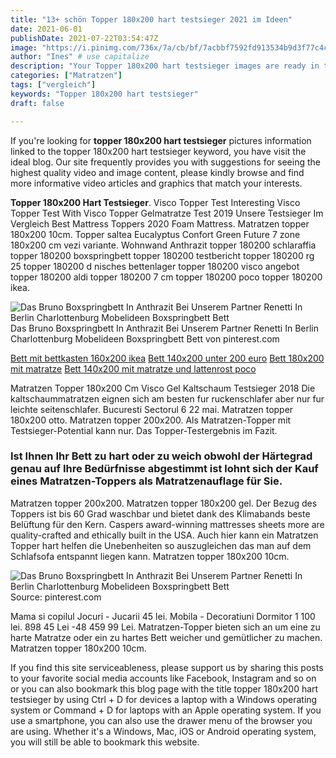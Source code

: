```yaml
---
title: "13+ schön Topper 180x200 hart testsieger 2021 im Ideen"
date: 2021-06-01
publishDate: 2021-07-22T03:54:47Z
image: "https://i.pinimg.com/736x/7a/cb/bf/7acbbf7592fd913534b9d3f77c4cf1fe.jpg"
author: "Ines" # use capitalize
description: "Your Topper 180x200 hart testsieger images are ready in this website. Topper 180x200 hart testsieger are a topic that is being searched for and liked by netizens now. You can Find and Download the Topper 180x200 hart testsieger files here. Find and Download all free photos."
categories: ["Matratzen"]
tags: ["vergleich"]
keywords: "Topper 180x200 hart testsieger"
draft: false

---
```


If you're looking for **topper 180x200 hart testsieger** pictures information linked to the topper 180x200 hart testsieger keyword, you have visit the ideal  blog. Our site frequently  provides you with  suggestions  for seeing  the highest  quality video and image  content, please kindly browse and find more informative video articles and graphics that match your interests.

**Topper 180x200 Hart Testsieger**. Visco Topper Test Interesting Visco Topper Test With Visco Topper Gelmatratze Test 2019 Unsere Testsieger Im Vergleich Best Mattress Toppers 2020 Foam Mattress. Matratzen topper 180x200 10cm. Topper saltea Eucalyptus Confort Green Future 7 zone 180x200 cm vezi variante. Wohnwand Anthrazit topper 180200 schlaraffia topper 180200 boxspringbett topper 180200 testbericht topper 180200 rg 25 topper 180200 d nisches bettenlager topper 180200 visco angebot topper 180200 aldi topper 180200 7 cm topper 180200 poco topper 180200 ikea.

![Das Bruno Boxspringbett In Anthrazit Bei Unserem Partner Renetti In Berlin Charlottenburg Mobelideen Boxspringbett Bett](https://i.pinimg.com/736x/7a/cb/bf/7acbbf7592fd913534b9d3f77c4cf1fe.jpg "Das Bruno Boxspringbett In Anthrazit Bei Unserem Partner Renetti In Berlin Charlottenburg Mobelideen Boxspringbett Bett")
Das Bruno Boxspringbett In Anthrazit Bei Unserem Partner Renetti In Berlin Charlottenburg Mobelideen Boxspringbett Bett von pinterest.com

[Bett mit bettkasten 160x200 ikea](/bett-mit-bettkasten-160x200-ikea/)
[Bett 140x200 unter 200 euro](/bett-140x200-unter-200-euro/)
[Bett 180x200 mit matratze](/bett-180x200-mit-matratze/)
[Bett 140x200 mit matratze und lattenrost poco](/bett-140x200-mit-matratze-und-lattenrost-poco/)

Matratzen Topper 180x200 Cm Visco Gel Kaltschaum Testsieger 2018 Die kaltschaummatratzen eignen sich am besten fur ruckenschlafer aber nur fur leichte seitenschlafer. Bucuresti Sectorul 6 22 mai. Matratzen topper 180x200 otto. Matratzen topper 200x200. Als Matratzen-Topper mit Testsieger-Potential kann nur. Das Topper-Testergebnis im Fazit.

### Ist Ihnen Ihr Bett zu hart oder zu weich obwohl der Härtegrad genau auf Ihre Bedürfnisse abgestimmt ist lohnt sich der Kauf eines Matratzen-Toppers als Matratzenauflage für Sie.

Matratzen topper 200x200. Matratzen topper 180x200 gel. Der Bezug des Toppers ist bis 60 Grad waschbar und bietet dank des Klimabands beste Belüftung für den Kern. Caspers award-winning mattresses sheets more are quality-crafted and ethically built in the USA. Auch hier kann ein Matratzen Topper hart helfen die Unebenheiten so auszugleichen das man auf dem Schlafsofa entspannt liegen kann. Matratzen topper 180x200 10cm.


![Das Bruno Boxspringbett In Anthrazit Bei Unserem Partner Renetti In Berlin Charlottenburg Mobelideen Boxspringbett Bett](https://i.pinimg.com/736x/7a/cb/bf/7acbbf7592fd913534b9d3f77c4cf1fe.jpg "Das Bruno Boxspringbett In Anthrazit Bei Unserem Partner Renetti In Berlin Charlottenburg Mobelideen Boxspringbett Bett")
Source: pinterest.com

Mama si copilul Jocuri - Jucarii 45 lei. Mobila - Decoratiuni Dormitor 1 100 lei. 898 45 Lei -48 459 99 Lei. Matratzen-Topper bieten sich an um eine zu harte Matratze oder ein zu hartes Bett weicher und gemütlicher zu machen. Matratzen topper 180x200 10cm.

If you find this site serviceableness, please support us by sharing this posts to your favorite social media accounts like Facebook, Instagram and so on or you can also bookmark this blog page with the title topper 180x200 hart testsieger by using Ctrl + D for devices a laptop with a Windows operating system or Command + D for laptops with an Apple operating system. If you use a smartphone, you can also use the drawer menu of the browser you are using. Whether it's a Windows, Mac, iOS or Android operating system, you will still be able to bookmark this website.
